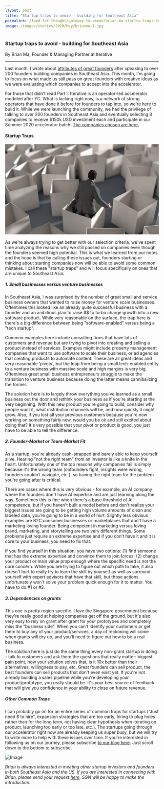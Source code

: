 ```yaml
---
layout: post
title: "Startup traps to avoid - building for Southeast Asia"
permalink: /food-for-thought/gateway-to-asean/brian-ma-startup-traps-to-avoid
image: /images/stories/2020/May/brianma-1.jpg
---
```


### Startup traps to avoid - building for Southeast Asia

By Brian Ma, Founder & Managing Partner at Iterative

<hr>

Last month, I wrote about [attributes of great founders](https://www.singaporeglobalnetwork.gov.sg/food-for-thought/gateway-to-asean/brian-ma-insights-from-200-founder-interviews) after speaking to over 200 founders building companies in Southeast Asia. This month, I'm going to focus on what made us still pass on great founders with creative ideas as we were evaluating which companies to accept into the accelerator.

For those that didn't read Part I: Iterative is an operator-led accelerator modeled after YC. What is lacking right now, is a network of strong operators that have done it before for founders to tap into, so we're here to build it. While we were launching the community, we had the privilege of talking to over 200 founders in Southeast Asia and eventually selecting 8 companies to receive $150k USD investment each and participate in our Summer 2020 accelerator batch. [The companies chosen are here.](https://iterative.vc/posts/iterative-summer-2020-batch)

#### Startup Traps

![Image](/images/stories/2020/Jul/startuptraps-1.jpg)
 
As we're always trying to get better with our selection criteria, we've spent time analyzing the reasons why we still passed on companies even though the founders seemed high potential. This is what we learned from our notes and the hope is that by calling these issues out, founders starting or thinking about starting companies now will be able to avoid some common mistakes. I call these "startup traps" and will focus specifically on ones that are unique to Southeast Asia.

##### 1. Small businesses versus venture businesses

In Southeast Asia, I was surprised by the number of great small and service business owners that wanted to raise money for venture scale businesses. Oftentimes this looked like an already quite successful business with a founder and an ambitious plan to raise $$ to turbo charge growth into a new software product. While very reasonable on the surface, the trap here is there's a big difference between being "software-enabled" versus being a "tech startup".

Common examples here include consulting firms that have lots of customers and revenue but are trying to pivot into creating and selling a product instead of services. Examples might include property management companies that want to use software to scale their business, or ad agencies that creating products to automate content. These are all great ideas and very reasonable 'pivots', but the leap from being a small tech-enabled entity to a venture business with massive scale and high margins is very big. Oftentimes great small business entrepreneurs struggle to make the transition to venture business because doing the latter means cannibalizing the former.

The solution here is to largely throw everything you've learned as a small business out the door and rethink your business as if you're starting at the very beginning. With this new product you're going to build, consider why people want it, what distribution channels will be, and how quickly it might grow. Also, if you lost all your previous customers because you're now working on something fairly new, would you be ok and still excited about doing that? It's very possible that your pivot or product is good, you just have to be able to tell the difference.

##### 2. Founder-Market or Team-Market Fit

As a startup, you're already cash-strapped and barely able to keep yourself alive. Hearing "not the right team" from an investor is like a knife in the heart. Unfortunately one of the top reasons why companies fail is simply because it's the wrong team (cofounders fight, insights were wrong, founders couldn’t navigate, etc.), so having the right team for the problem you're going after is critical.

There are cases where this is very obvious - for example, an AI company where the founders don't have AI expertise and are just learning along the way. Sometimes this is fine when there's a base threshold of AI competence, but if you haven't built a model before and don't realize your biggest issues are going to be getting high volume amounts of clean and labeled data, you're going to be in a world of hurt. Slightly less obvious examples are B2C consumer businesses or marketplaces that don't have a marketing loving founder. Being competent in marketing versus loving brand, marketing, and storytelling are two very different things. Some problems just require an extreme expertise and if you don't have it and it is core to your business, you need to fix that.

If you find yourself in this situation, you have two options: (1) find someone that has the extreme expertise and convince them to join forces; (2) change your product or main value prop enough where the specific need is not the core concern. While you are trying to figure out which path to take, it also doesn't hurt to really try to learn the skill by yourself as well as surround yourself with expert advisors that have that skill, but those actions unfortunately won't solve your problem quick enough for it to matter. You have to do #1 or #2.

##### 3. Dependencies on grants

This one is pretty region specific. I love the Singapore government because they're really good at helping companies get off the ground, but it's also very easy to rely on grant after grant for your prototypes and completely miss the "business side". When you can't identify your customers or get them to buy any of your product/services, a day of reckoning will come when grants will dry up, and you'll need to figure out how to be a real business.

The solution here is just do the same thing every non-grant startup is doing - talk to customers and ask them the questions that really matter: biggest pain point, how your solution solves that, is it 10x better than their alternatives, willingness to pay, etc. Great founders can sell product, the best founders can sell products that don't even exist yet. If you're not already building a sales pipeline while you're developing your product/prototype, you really should be. It's your best source of feedback that will give you confidence in your ability to close on future revenue.

##### Other Common Traps

I can probably go on for an entire series of common traps for startups ("Just need $ to hire", expansion strategies that are too early, hiring to plug holes rather than for the long term, not having clear hypothesis when iterating on product, launching too early or too late, etc.). The startups going through our accelerator right now are already keeping us super busy, but we will try to write more to help with these issues over time. If you're interested in following us on our journey, please subscribe [to our blog here](https://iterative.vc/posts/se-asia-opportunity). Just scroll down to the bottom to subscribe.

![Image](/images/stories/2020/May/brianma-2.png)

_Brian is always interested in meeting other startup investors and founders in both Southeast Asia and the US. If you are interested in connecting with Brian, please send your request [here](https://form.gov.sg/#!/5efb9f53c1e4e30011ad238f). SGN will be happy to make the introduction._
